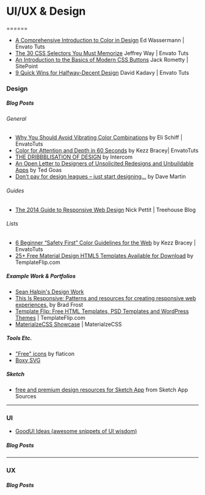 

# UI/UX & Design
======

* [A Comprehensive Introduction to Color in Design](http://webdesign.tutsplus.com/articles/a-comprehensive-introduction-to-color-in-design--cms-26480) Ed Wassermann | Envato Tuts
* [The 30 CSS Selectors You Must Memorize](http://code.tutsplus.com/tutorials/the-30-css-selectors-you-must-memorize--net-16048) Jeffrey Way | Envato Tuts
* [An Introduction to the Basics of Modern CSS Buttons](https://www.sitepoint.com/modern-css-buttons/) Jack Rometty | SitePoint
* [9 Quick Wins for Halfway-Decent Design](http://webdesign.tutsplus.com/articles/9-quick-wins-for-halfway-decent-design--cms-19444) David Kadavy | Envato Tuts











### Design

##### Blog Posts

###### *General*

* [Why You Should Avoid Vibrating Color Combinations](http://webdesign.tutsplus.com/articles/why-you-should-avoid-vibrating-color-combinations--cms-25621) by Eli Schiff | EnvatoTuts
* [Color for Attention and Depth in 60 Seconds](http://webdesign.tutsplus.com/tutorials/color-for-attention-and-depth-in-60-seconds--cms-25229) by Kezz Bracey| EnvatoTuts
* [THE DRIBBBLISATION OF DESIGN](https://blog.intercom.io/the-dribbblisation-of-design/) by Intercom
* [An Open Letter to Designers of Unsolicited Redesigns and Unbuildable Apps](https://blog.intercom.io/the-dribbblisation-of-design/) by Ted Goas
* [Don’t pay for design leagues – just start designing…](https://davemartinsblog.wordpress.com/2015/01/19/dont-pay-for-design-schoolscoursesleagues-just-start-designing/) by Dave Martin




###### *Guides*

* [The 2014 Guide to Responsive Web Design](http://blog.teamtreehouse.com/modern-field-guide-responsive-web-design) Nick Pettit | Treehouse Blog

###### *Lists*

* [6 Beginner “Safety First” Color Guidelines for the Web](http://webdesign.tutsplus.com/tutorials/6-beginner-safety-first-color-guidelines-for-the-web--cms-21462) by Kezz Bracey | EnvatoTuts
* [25+ Free Material Design HTML5 Templates Available for Download](https://templateflip.com/material-design-html5-templates-free-download/) by TemplateFlip.com


##### Example Work & Portfolios

* [Sean Halpin's Design Work](http://seanhalpin.io/work)
* [This Is Responsive: Patterns and resources for creating responsive web experiences.](http://bradfrost.github.io/this-is-responsive/) by Brad Frost
* [Template Flip: Free HTML Templates, PSD Templates and WordPress Themes](https://templateflip.com) | TemplateFlip.com
* [MaterialzeCSS Showcase](http://materializecss.com/showcase.html) | MaterialzeCSS


##### Tools Etc.

* ["Free" icons](http://www.flaticon.com/) by flaticon
* [Boxy SVG](https://boxy-svg.com/main.html)


##### Sketch

* [free and premium design resources for Sketch App](http://www.sketchappsources.com/) from Sketch App Sources





____
### UI

*  [GoodUI Ideas (awesome snippets of UI wisdom)](http://goodui.org/)

##### Blog Posts
____
### UX

##### Blog Posts
